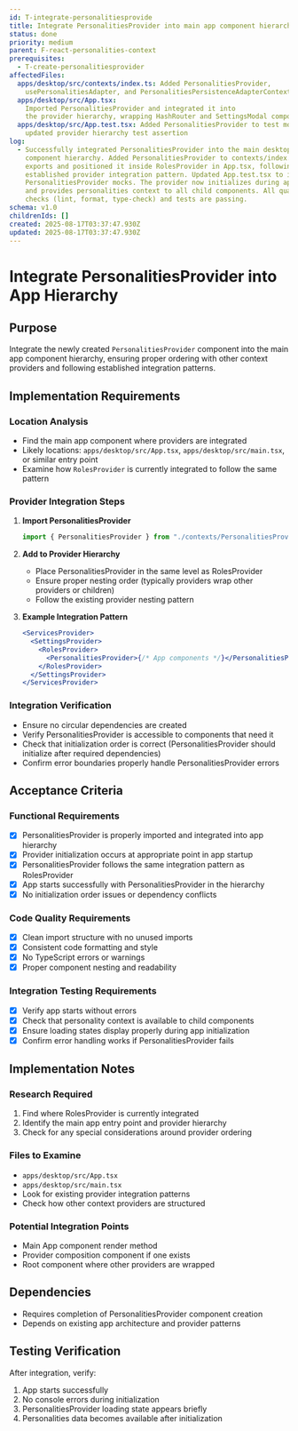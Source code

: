 ```yaml
---
id: T-integrate-personalitiesprovide
title: Integrate PersonalitiesProvider into main app component hierarchy
status: done
priority: medium
parent: F-react-personalities-context
prerequisites:
  - T-create-personalitiesprovider
affectedFiles:
  apps/desktop/src/contexts/index.ts: Added PersonalitiesProvider,
    usePersonalitiesAdapter, and PersonalitiesPersistenceAdapterContext exports
  apps/desktop/src/App.tsx:
    Imported PersonalitiesProvider and integrated it into
    the provider hierarchy, wrapping HashRouter and SettingsModal components
  apps/desktop/src/App.test.tsx: Added PersonalitiesProvider to test mocks and
    updated provider hierarchy test assertion
log:
  - Successfully integrated PersonalitiesProvider into the main desktop app
    component hierarchy. Added PersonalitiesProvider to contexts/index.ts
    exports and positioned it inside RolesProvider in App.tsx, following the
    established provider integration pattern. Updated App.test.tsx to include
    PersonalitiesProvider mocks. The provider now initializes during app startup
    and provides personalities context to all child components. All quality
    checks (lint, format, type-check) and tests are passing.
schema: v1.0
childrenIds: []
created: 2025-08-17T03:37:47.930Z
updated: 2025-08-17T03:37:47.930Z
---
```


# Integrate PersonalitiesProvider into App Hierarchy

## Purpose

Integrate the newly created `PersonalitiesProvider` component into the main app component hierarchy, ensuring proper ordering with other context providers and following established integration patterns.

## Implementation Requirements

### Location Analysis

- Find the main app component where providers are integrated
- Likely locations: `apps/desktop/src/App.tsx`, `apps/desktop/src/main.tsx`, or similar entry point
- Examine how `RolesProvider` is currently integrated to follow the same pattern

### Provider Integration Steps

1. **Import PersonalitiesProvider**

   ```typescript
   import { PersonalitiesProvider } from "./contexts/PersonalitiesProvider";
   ```

2. **Add to Provider Hierarchy**
   - Place PersonalitiesProvider in the same level as RolesProvider
   - Ensure proper nesting order (typically providers wrap other providers or children)
   - Follow the existing provider nesting pattern

3. **Example Integration Pattern**
   ```jsx
   <ServicesProvider>
     <SettingsProvider>
       <RolesProvider>
         <PersonalitiesProvider>{/* App components */}</PersonalitiesProvider>
       </RolesProvider>
     </SettingsProvider>
   </ServicesProvider>
   ```

### Integration Verification

- Ensure no circular dependencies are created
- Verify PersonalitiesProvider is accessible to components that need it
- Check that initialization order is correct (PersonalitiesProvider should initialize after required dependencies)
- Confirm error boundaries properly handle PersonalitiesProvider errors

## Acceptance Criteria

### Functional Requirements

- [x] PersonalitiesProvider is properly imported and integrated into app hierarchy
- [x] Provider initialization occurs at appropriate point in app startup
- [x] PersonalitiesProvider follows the same integration pattern as RolesProvider
- [x] App starts successfully with PersonalitiesProvider in the hierarchy
- [x] No initialization order issues or dependency conflicts

### Code Quality Requirements

- [x] Clean import structure with no unused imports
- [x] Consistent code formatting and style
- [x] No TypeScript errors or warnings
- [x] Proper component nesting and readability

### Integration Testing Requirements

- [x] Verify app starts without errors
- [x] Check that personality context is available to child components
- [x] Ensure loading states display properly during app initialization
- [x] Confirm error handling works if PersonalitiesProvider fails

## Implementation Notes

### Research Required

1. Find where RolesProvider is currently integrated
2. Identify the main app entry point and provider hierarchy
3. Check for any special considerations around provider ordering

### Files to Examine

- `apps/desktop/src/App.tsx`
- `apps/desktop/src/main.tsx`
- Look for existing provider integration patterns
- Check how other context providers are structured

### Potential Integration Points

- Main App component render method
- Provider composition component if one exists
- Root component where other providers are wrapped

## Dependencies

- Requires completion of PersonalitiesProvider component creation
- Depends on existing app architecture and provider patterns

## Testing Verification

After integration, verify:

1. App starts successfully
2. No console errors during initialization
3. PersonalitiesProvider loading state appears briefly
4. Personalities data becomes available after initialization
